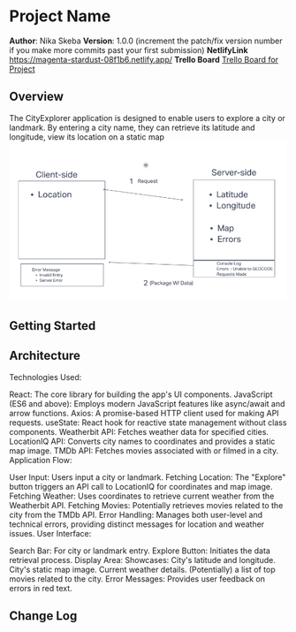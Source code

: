 # Project Name

**Author**: Nika Skeba
**Version**: 1.0.0 (increment the patch/fix version number if you make more commits past your first submission)
**NetlifyLink** <a href="https://magenta-stardust-08f1b6.netlify.app/">https://magenta-stardust-08f1b6.netlify.app/</a>
**Trello Board** <a href="https://trello.com/invite/b/y1jfu3J8/ATTI84f038c93254fa4ff62c47d22c7f231eCA8D1AE5/codefellows">Trello Board for Project</a>
## Overview
The CityExplorer application is designed to enable users to explore a city or landmark. By entering a city name, they can retrieve its latitude and longitude, view its location on a static map
<img src="FlowDiagram.png">
## Getting Started
<!-- What are the steps that a user must take in order to build this app on their own machine and get it running? -->

## Architecture
Technologies Used:

React: The core library for building the app's UI components.
JavaScript (ES6 and above): Employs modern JavaScript features like async/await and arrow functions.
Axios: A promise-based HTTP client used for making API requests.
useState: React hook for reactive state management without class components.
Weatherbit API: Fetches weather data for specified cities.
LocationIQ API: Converts city names to coordinates and provides a static map image.
TMDb API: Fetches movies associated with or filmed in a city.
Application Flow:

User Input: Users input a city or landmark.
Fetching Location: The "Explore" button triggers an API call to LocationIQ for coordinates and map image.
Fetching Weather: Uses coordinates to retrieve current weather from the Weatherbit API.
Fetching Movies: Potentially retrieves movies related to the city from the TMDb API.
Error Handling: Manages both user-level and technical errors, providing distinct messages for location and weather issues.
User Interface:

Search Bar: For city or landmark entry.
Explore Button: Initiates the data retrieval process.
Display Area: Showcases:
City's latitude and longitude.
City's static map image.
Current weather details.
(Potentially) a list of top movies related to the city.
Error Messages: Provides user feedback on errors in red text.
## Change Log
<!-- Use this area to document the iterative changes made to your application as each feature is successfully implemented. Use time stamps. Here's an example:

08-22-2022
Name of feature: Add initial ability to grab from own weather API

Estimate of time needed to complete: 1.5 hours

Start time: 2 pm

Finish time: 6 pm

Actual time needed to complete: 4 hours
## Credit and Collaborations
<!-- Give credit (and a link) to other people or resources that helped you build this application. -->
